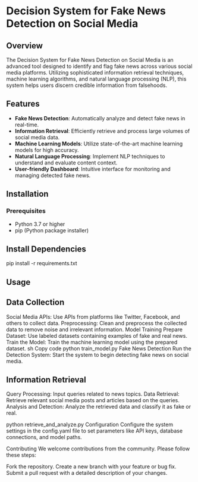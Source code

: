 # Decision System for Fake News Detection on Social Media

## Overview

The Decision System for Fake News Detection on Social Media is an advanced tool designed to identify and flag fake news across various social media platforms. Utilizing sophisticated information retrieval techniques, machine learning algorithms, and natural language processing (NLP), this system helps users discern credible information from falsehoods.

## Features

- **Fake News Detection**: Automatically analyze and detect fake news in real-time.
- **Information Retrieval**: Efficiently retrieve and process large volumes of social media data.
- **Machine Learning Models**: Utilize state-of-the-art machine learning models for high accuracy.
- **Natural Language Processing**: Implement NLP techniques to understand and evaluate content context.
- **User-friendly Dashboard**: Intuitive interface for monitoring and managing detected fake news.

## Installation

### Prerequisites

- Python 3.7 or higher
- pip (Python package installer)
  
## Install Dependencies
pip install -r requirements.txt
## Usage
## Data Collection
Social Media APIs: Use APIs from platforms like Twitter, Facebook, and others to collect data.
Preprocessing: Clean and preprocess the collected data to remove noise and irrelevant information.
Model Training
Prepare Dataset: Use labeled datasets containing examples of fake and real news.
Train the Model: Train the machine learning model using the prepared dataset.
sh
Copy code
python train_model.py
Fake News Detection
Run the Detection System: Start the system to begin detecting fake news on social media.


## Information Retrieval
Query Processing: Input queries related to news topics.
Data Retrieval: Retrieve relevant social media posts and articles based on the queries.
Analysis and Detection: Analyze the retrieved data and classify it as fake or real.

python retrieve_and_analyze.py
Configuration
Configure the system settings in the config.yaml file to set parameters like API keys, database connections, and model paths.

Contributing
We welcome contributions from the community. Please follow these steps:

Fork the repository.
Create a new branch with your feature or bug fix.
Submit a pull request with a detailed description of your changes.
